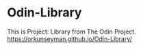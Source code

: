 # Odin-Library
This is Project: Library from The Odin Project. https://orkunseyman.github.io/Odin-Library/
